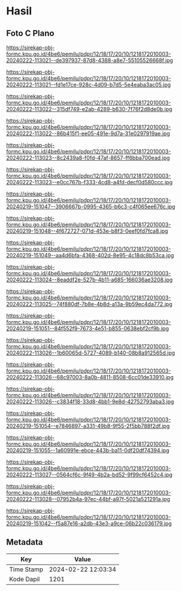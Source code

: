 # Hasil

## Foto C Plano

https://sirekap-obj-formc.kpu.go.id/4be6/pemilu/pdpr/12/18/17/20/10/1218172010003-20240222-113021--de397937-87d8-4388-a8e7-55105526668f.jpg

https://sirekap-obj-formc.kpu.go.id/4be6/pemilu/pdpr/12/18/17/20/10/1218172010003-20240222-113021--fd1e17ce-928c-4d09-b7d5-5e4eaba3ac05.jpg

https://sirekap-obj-formc.kpu.go.id/4be6/pemilu/pdpr/12/18/17/20/10/1218172010003-20240222-113022--315df749-e2ab-4289-b630-7f76f2d8de0b.jpg

https://sirekap-obj-formc.kpu.go.id/4be6/pemilu/pdpr/12/18/17/20/10/1218172010003-20240222-113022--86b415f1-ee05-491e-9d7a-31e0297919ae.jpg

https://sirekap-obj-formc.kpu.go.id/4be6/pemilu/pdpr/12/18/17/20/10/1218172010003-20240222-113023--8c2439a8-f0fd-47af-8657-ff6bba700ead.jpg

https://sirekap-obj-formc.kpu.go.id/4be6/pemilu/pdpr/12/18/17/20/10/1218172010003-20240222-113023--e0cc767b-f333-4cd8-a4fd-decf0d580ccc.jpg

https://sirekap-obj-formc.kpu.go.id/4be6/pemilu/pdpr/12/18/17/20/10/1218172010003-20240219-151047--3906667b-0995-4365-b6c3-c4f065ee676c.jpg

https://sirekap-obj-formc.kpu.go.id/4be6/pemilu/pdpr/12/18/17/20/10/1218172010003-20240219-151048--4f672727-071d-453e-b8f3-0eef0fd7fca8.jpg

https://sirekap-obj-formc.kpu.go.id/4be6/pemilu/pdpr/12/18/17/20/10/1218172010003-20240219-151049--aa4d6bfa-4368-402d-8e95-4c18dc8b53ca.jpg

https://sirekap-obj-formc.kpu.go.id/4be6/pemilu/pdpr/12/18/17/20/10/1218172010003-20240222-113024--8eaddf2e-527b-4b11-a685-166036ae3208.jpg

https://sirekap-obj-formc.kpu.go.id/4be6/pemilu/pdpr/12/18/17/20/10/1218172010003-20240222-113025--74f880df-7b8e-4b8d-a13a-9b59ec4da772.jpg

https://sirekap-obj-formc.kpu.go.id/4be6/pemilu/pdpr/12/18/17/20/10/1218172010003-20240219-151051--84f552f9-7673-4e51-b855-0638ebf2cf9b.jpg

https://sirekap-obj-formc.kpu.go.id/4be6/pemilu/pdpr/12/18/17/20/10/1218172010003-20240222-113026--1b60065d-5727-4089-b140-08b8a912565d.jpg

https://sirekap-obj-formc.kpu.go.id/4be6/pemilu/pdpr/12/18/17/20/10/1218172010003-20240222-113026--68c97003-8a0b-4811-8508-6cc01de33910.jpg

https://sirekap-obj-formc.kpu.go.id/4be6/pemilu/pdpr/12/18/17/20/10/1218172010003-20240222-113026--c3834f18-33d8-4bb1-9e8d-42752793aba3.jpg

https://sirekap-obj-formc.kpu.go.id/4be6/pemilu/pdpr/12/18/17/20/10/1218172010003-20240219-151054--e7846897-a331-49b8-9f55-2f5bb788f2df.jpg

https://sirekap-obj-formc.kpu.go.id/4be6/pemilu/pdpr/12/18/17/20/10/1218172010003-20240219-151055--1a60991e-ebce-443b-ba11-0df20df74394.jpg

https://sirekap-obj-formc.kpu.go.id/4be6/pemilu/pdpr/12/18/17/20/10/1218172010003-20240222-113027--0564cf6c-9f49-4b2a-bd52-9f99cf6452c4.jpg

https://sirekap-obj-formc.kpu.go.id/4be6/pemilu/pdpr/12/18/17/20/10/1218172010003-20240222-113028--07952b4a-97ec-44bf-a97f-5021a521291a.jpg

https://sirekap-obj-formc.kpu.go.id/4be6/pemilu/pdpr/12/18/17/20/10/1218172010003-20240219-151042--f5a87e16-a2db-43e3-a9ce-06b22c036179.jpg


## Metadata

| Key        | Value               |
| ---------- | ------------------- |
| Time Stamp | 2024-02-22 12:03:34 |
| Kode Dapil | 1201                |




